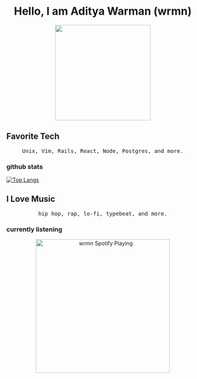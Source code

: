 <h1 align= "center"><b>Hello, I am Aditya Warman (wrmn)</b></h1>
<p align="center">
  <img src="https://media.giphy.com/media/jAe22Ec5iICCk/giphy.gif" width="250px">
</p>

## Favorite Tech
<p align="center">
<samp>
Unix, Vim, Rails, React, Node, Postgres, and more.
</samp>
</p>

### github stats
[![Top Langs](https://github-readme-stats.vercel.app/api/top-langs/?username=wrmn&layout=compact)](https://github.com/anuraghaza/github-readme-stats)


## I Love Music
<p align="center">
<samp>
hip hop, rap, lo-fi, typebeat, and more.
</samp>
</p>

### currently listening
[<p align="center"><img src="https://spotify-currently-playing-track.wrmn.vercel.app/api" alt="wrmn Spotify Playing" width="350" /></p>](https://open.spotify.com/user/37r153i67zzn95embjph0c3bd)
